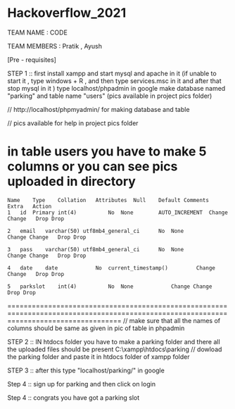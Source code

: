 # Hackoverflow_2021


TEAM NAME : CODE

TEAM MEMBERS : Pratik , Ayush

[Pre - requisites] 

STEP 1 ::   first install xampp and start mysql and apache in it (if unable to start it , type windows + R , and then type services.msc in it and after that stop mysql in it ) 
type localhost/phpadmin in google make database named "parking" and table name "users"  (pics available in project pics folder)

// http://localhost/phpmyadmin/  for making database and table


// pics available for help in project pics folder

in table users you have to make 5 columns or you can see pics uploaded in directory
========================================================================================================================================
	Name	Type	Collation	Attributes	Null	Default	Comments	Extra	Action
	1	id  Primary	int(4)			No	None		AUTO_INCREMENT	Change Change	Drop Drop	

	2	email	varchar(50)	utf8mb4_general_ci		No	None			Change Change	Drop Drop	

	3	pass	varchar(50)	utf8mb4_general_ci		No	None			Change Change	Drop Drop	

	4	date	date			No	current_timestamp()			Change Change	Drop Drop	

	5	parkslot	int(4)			No	None			Change Change	Drop Drop	
========================================================================================================================================
// make sure that all the names of columns should be same as given in pic of table in phpadmin


STEP 2 ::   IN htdocs folder you have to make a parking folder and there all the uploaded files should be present
C:\xampp\htdocs\parking
// dowload the parking folder and paste it in htdocs folder of xampp folder 


STEP 3 ::  after this type "localhost/parking/" in google 

Step 4 :: sign up for parking and then click on login  

Step 4 :: congrats you have  got a parking slot 
